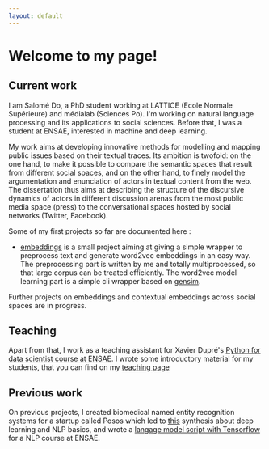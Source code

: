 ```yaml
---
layout: default
---
```


# Welcome to my page!



## Current work
I am Salomé Do, a PhD student working at LATTICE (Ecole Normale Supérieure) and médialab (Sciences Po). I'm working on natural language processing and its applications to social sciences. Before that, I was a student at ENSAE, interested in machine and deep learning. 

My work aims at developing innovative methods for modelling and mapping public issues based on their textual traces. Its ambition is twofold: on the one hand, to make it possible to compare the semantic spaces that result from different social spaces, and on the other hand, to finely model the argumentation and enunciation of actors in textual content from the web. The dissertation thus aims at describing the structure of the discursive dynamics of actors in different discussion arenas from the most public media space (press) to the conversational spaces hosted by social networks (Twitter, Facebook). 

Some of my first projects so far are documented here : 

 - [embeddings](https://sally14.github.io/embeddings/index.html) is a small project aiming at giving a simple wrapper to preprocess text and generate word2vec embeddings in an easy way. The preprocessing part is written by me and totally multiprocessed, so that large corpus can be treated efficiently. The word2vec model learning part is a simple cli wrapper based on [gensim](https://radimrehurek.com/gensim/). 
 
 
 Further projects on embeddings and contextual embeddings across social spaces are in progress.
 

 
 
## Teaching

 
 Apart from that, I work as a teaching assistant for Xavier Dupré's [Python for data scientist course at ENSAE](http://www.xavierdupre.fr/app/ensae_teaching_cs/helpsphinx/td_2a.html). I wrote some introductory material for my students, that you can find on my [teaching page](./teaching/teachings.md)
 

 
## Previous work


On previous projects, I created biomedical named entity recognition systems for a startup called Posos which led to [this](https://github.com/sally14/NLPBasics/blob/master/Report/report.pdf) synthesis about deep learning and NLP basics, and wrote a [langage model script with Tensorflow](https://github.com/sally14/language-model-ENSAE) for a NLP course at ENSAE.
 
 
